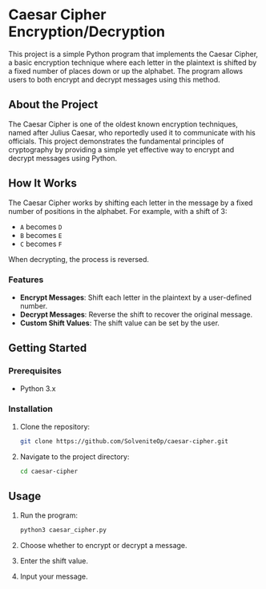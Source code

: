 # Caesar Cipher Encryption/Decryption

This project is a simple Python program that implements the Caesar Cipher, a basic encryption technique where each letter in the plaintext is shifted by a fixed number of places down or up the alphabet. The program allows users to both encrypt and decrypt messages using this method.

## About the Project

The Caesar Cipher is one of the oldest known encryption techniques, named after Julius Caesar, who reportedly used it to communicate with his officials. This project demonstrates the fundamental principles of cryptography by providing a simple yet effective way to encrypt and decrypt messages using Python.

## How It Works

The Caesar Cipher works by shifting each letter in the message by a fixed number of positions in the alphabet. For example, with a shift of 3:

- `A` becomes `D`
- `B` becomes `E`
- `C` becomes `F`

When decrypting, the process is reversed.

### Features

- **Encrypt Messages**: Shift each letter in the plaintext by a user-defined number.
- **Decrypt Messages**: Reverse the shift to recover the original message.
- **Custom Shift Values**: The shift value can be set by the user.

## Getting Started

### Prerequisites

- Python 3.x

### Installation

1. Clone the repository:
    ```bash
    git clone https://github.com/SolveniteOp/caesar-cipher.git
    ```

2. Navigate to the project directory:
    ```bash
    cd caesar-cipher
    ```

## Usage

1. Run the program:
    ```bash
    python3 caesar_cipher.py
    ```

2. Choose whether to encrypt or decrypt a message.

3. Enter the shift value.

4. Input your message.
